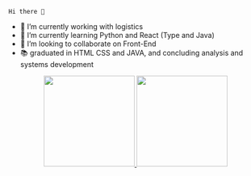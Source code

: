 
    Hi there 👋


- 🔭 I’m currently working with logistics
- 🌱 I’m currently learning Python and React (Type and Java)
- 👯 I’m looking to collaborate on Front-End
- 📚 graduated in HTML CSS and JAVA, and concluding analysis and systems development
<div align="center">
  <a href="https://github.com/gabrielsaquette">
  <img height="180em" src="https://github-readme-stats.vercel.app/api?username=gabrielsaquette&show_icons=true&theme=dracula&include_all_commits=true&count_private=true"/>
  <img height="180em" src="https://github-readme-stats.vercel.app/api/top-langs/?username=gabrielsaquette&layout=compact&langs_count=7&theme=dark"/>
</div>
